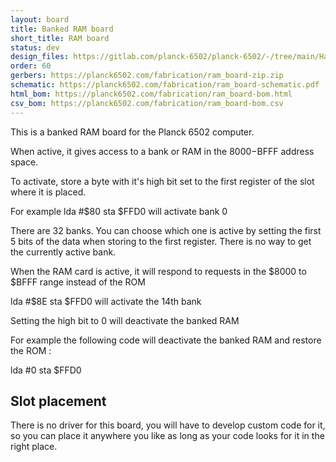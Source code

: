 ```yaml
---
layout: board
title: Banked RAM board
short_title: RAM board
status: dev
design_files: https://gitlab.com/planck-6502/planck-6502/-/tree/main/Hardware/ram_board
order: 60
gerbers: https://planck6502.com/fabrication/ram_board-zip.zip
schematic: https://planck6502.com/fabrication/ram_board-schematic.pdf
html_bom: https://planck6502.com/fabrication/ram_board-bom.html
csv_bom: https://planck6502.com/fabrication/ram_board-bom.csv
---
```


This is a banked RAM board for the Planck 6502 computer.


When active, it gives access to a bank or RAM in the $8000-$BFFF address space.

To activate, store a byte with it's high bit set to the first register of the slot where it is placed.

For example 
lda #$80
sta $FFD0
will activate bank 0

There are 32 banks. You can choose which one is active by setting the first 5 bits of the data when storing to the first register. There is no way to get the currently active bank.

When the RAM card is active, it will respond to requests in the $8000 to $BFFF range instead of the ROM

lda #$8E
sta $FFD0
will activate the 14th bank

Setting the high bit to 0 will deactivate the banked RAM

For example the following code will deactivate the banked RAM and restore the ROM :

lda #0
sta $FFD0

## Slot placement

There is no driver for this board, you will have to develop custom code for it, so you can place it anywhere you like as long as your code looks for it in the right place.

